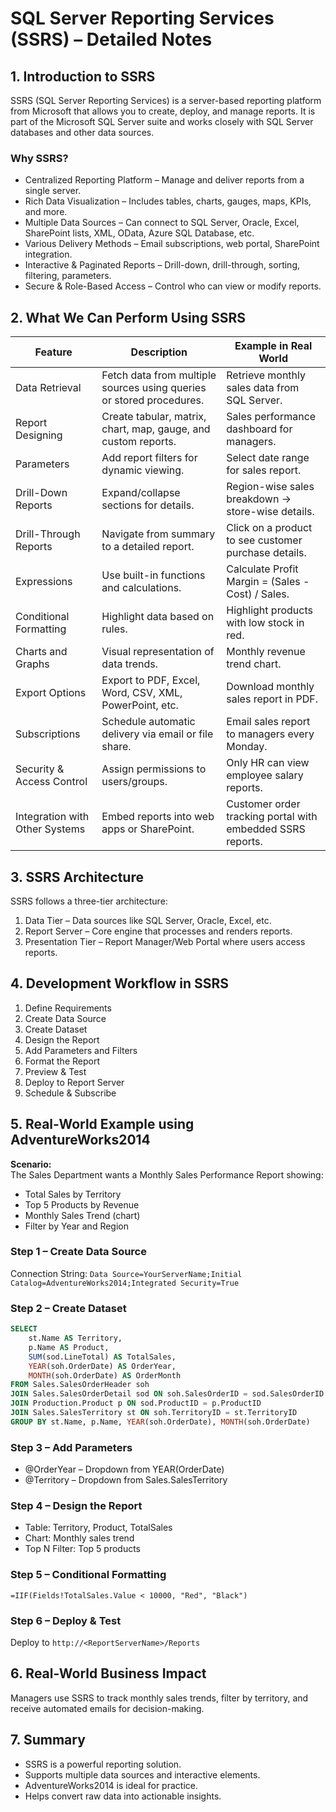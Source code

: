 
# SQL Server Reporting Services (SSRS) – Detailed Notes

## 1. Introduction to SSRS
SSRS (SQL Server Reporting Services) is a server-based reporting platform from Microsoft that allows you to create, deploy, and manage reports. It is part of the Microsoft SQL Server suite and works closely with SQL Server databases and other data sources.

### Why SSRS?
- Centralized Reporting Platform – Manage and deliver reports from a single server.
- Rich Data Visualization – Includes tables, charts, gauges, maps, KPIs, and more.
- Multiple Data Sources – Can connect to SQL Server, Oracle, Excel, SharePoint lists, XML, OData, Azure SQL Database, etc.
- Various Delivery Methods – Email subscriptions, web portal, SharePoint integration.
- Interactive & Paginated Reports – Drill-down, drill-through, sorting, filtering, parameters.
- Secure & Role-Based Access – Control who can view or modify reports.

## 2. What We Can Perform Using SSRS
| Feature | Description | Example in Real World |
|---------|-------------|-----------------------|
| Data Retrieval | Fetch data from multiple sources using queries or stored procedures. | Retrieve monthly sales data from SQL Server. |
| Report Designing | Create tabular, matrix, chart, map, gauge, and custom reports. | Sales performance dashboard for managers. |
| Parameters | Add report filters for dynamic viewing. | Select date range for sales report. |
| Drill-Down Reports | Expand/collapse sections for details. | Region-wise sales breakdown → store-wise details. |
| Drill-Through Reports | Navigate from summary to a detailed report. | Click on a product to see customer purchase details. |
| Expressions | Use built-in functions and calculations. | Calculate Profit Margin = (Sales - Cost) / Sales. |
| Conditional Formatting | Highlight data based on rules. | Highlight products with low stock in red. |
| Charts and Graphs | Visual representation of data trends. | Monthly revenue trend chart. |
| Export Options | Export to PDF, Excel, Word, CSV, XML, PowerPoint, etc. | Download monthly sales report in PDF. |
| Subscriptions | Schedule automatic delivery via email or file share. | Email sales report to managers every Monday. |
| Security & Access Control | Assign permissions to users/groups. | Only HR can view employee salary reports. |
| Integration with Other Systems | Embed reports into web apps or SharePoint. | Customer order tracking portal with embedded SSRS reports. |

## 3. SSRS Architecture
SSRS follows a three-tier architecture:
1. Data Tier – Data sources like SQL Server, Oracle, Excel, etc.
2. Report Server – Core engine that processes and renders reports.
3. Presentation Tier – Report Manager/Web Portal where users access reports.

## 4. Development Workflow in SSRS
1. Define Requirements
2. Create Data Source
3. Create Dataset
4. Design the Report
5. Add Parameters and Filters
6. Format the Report
7. Preview & Test
8. Deploy to Report Server
9. Schedule & Subscribe

## 5. Real-World Example using AdventureWorks2014
**Scenario:**  
The Sales Department wants a Monthly Sales Performance Report showing:
- Total Sales by Territory
- Top 5 Products by Revenue
- Monthly Sales Trend (chart)
- Filter by Year and Region

### Step 1 – Create Data Source
Connection String: `Data Source=YourServerName;Initial Catalog=AdventureWorks2014;Integrated Security=True`

### Step 2 – Create Dataset
```sql
SELECT 
    st.Name AS Territory,
    p.Name AS Product,
    SUM(sod.LineTotal) AS TotalSales,
    YEAR(soh.OrderDate) AS OrderYear,
    MONTH(soh.OrderDate) AS OrderMonth
FROM Sales.SalesOrderHeader soh
JOIN Sales.SalesOrderDetail sod ON soh.SalesOrderID = sod.SalesOrderID
JOIN Production.Product p ON sod.ProductID = p.ProductID
JOIN Sales.SalesTerritory st ON soh.TerritoryID = st.TerritoryID
GROUP BY st.Name, p.Name, YEAR(soh.OrderDate), MONTH(soh.OrderDate)
```

### Step 3 – Add Parameters
- @OrderYear – Dropdown from YEAR(OrderDate)
- @Territory – Dropdown from Sales.SalesTerritory

### Step 4 – Design the Report
- Table: Territory, Product, TotalSales
- Chart: Monthly sales trend
- Top N Filter: Top 5 products

### Step 5 – Conditional Formatting
```ssrs
=IIF(Fields!TotalSales.Value < 10000, "Red", "Black")
```

### Step 6 – Deploy & Test
Deploy to `http://<ReportServerName>/Reports`

## 6. Real-World Business Impact
Managers use SSRS to track monthly sales trends, filter by territory, and receive automated emails for decision-making.

## 7. Summary
- SSRS is a powerful reporting solution.
- Supports multiple data sources and interactive elements.
- AdventureWorks2014 is ideal for practice.
- Helps convert raw data into actionable insights.
